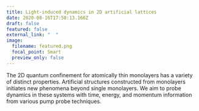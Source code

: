 ```yaml
---
title: Light-induced dynamics in 2D artificial lattices
date: 2020-08-16T17:58:13.166Z
draft: false
featured: false
external_link: "  "
image:
  filename: featured.png
  focal_point: Smart
  preview_only: false
---
```

The 2D quantum confinement for atomically thin monolayers has a variety of distinct properties. Artificial structures constructed from monolayers initiates new phenomena beyond single monolayers. We aim to probe dynamics in these systems with time, energy, and momentum information from various pump probe techniques.